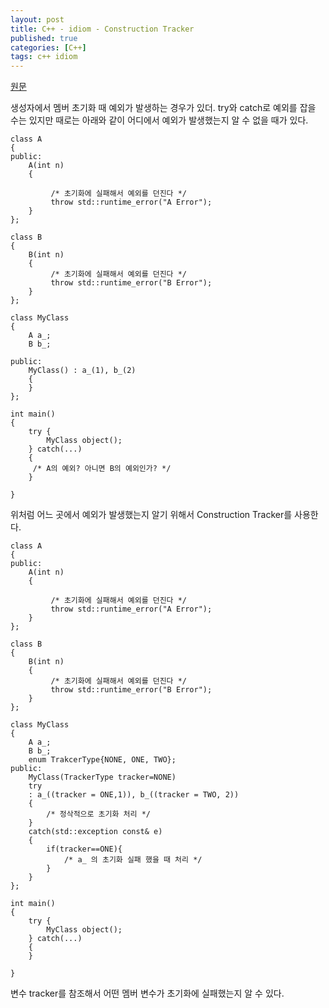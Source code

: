 ```yaml
---
layout: post
title: C++ - idiom - Construction Tracker
published: true
categories: [C++]
tags: c++ idiom
---
```

[원문](https://qiita.com/MoriokaReimen/items/c12cd791228254a95040)  
  
생성자에서 멤버 초기화 때 예외가 발생하는 경우가 있더. try와 catch로 예외를 잡을 수는 있지만 때로는 아래와 같이 어디에서 예외가 발생했는지 알 수 없을 때가 있다.    
    
```
class A
{
public:
    A(int n)
    {

         /* 초기화에 실패해서 예외를 던진다 */
         throw std::runtime_error("A Error");
    }
};

class B
{
    B(int n)
    {
         /* 초기화에 실패해서 예외를 던진다 */
         throw std::runtime_error("B Error");
    }
};

class MyClass
{
    A a_;
    B b_;

public:
    MyClass() : a_(1), b_(2)
    {
    }
};

int main()
{
    try {
        MyClass object();
    } catch(...)
    {
     /* A의 예외? 아니면 B의 예외인가? */
    }

}
```  
  
위처럼 어느 곳에서 예외가 발생했는지 알기 위해서 Construction Tracker를 사용한다.  
```
class A
{
public:
    A(int n)
    {

         /* 초기화에 실패해서 예외를 던진다 */
         throw std::runtime_error("A Error");
    }
};

class B
{
    B(int n)
    {
         /* 초기화에 실패해서 예외를 던진다 */
         throw std::runtime_error("B Error");
    }
};

class MyClass
{
    A a_;
    B b_;
    enum TrakcerType{NONE, ONE, TWO};
public:
    MyClass(TrackerType tracker=NONE)
    try
    : a_((tracker = ONE,1)), b_((tracker = TWO, 2))
    {
        /* 정삭적으로 초기화 처리 */
    }
    catch(std::exception const& e)
    {
        if(tracker==ONE){
            /* a_ 의 초기화 실패 했을 때 처리 */
        }
    }
};

int main()
{
    try {
        MyClass object();
    } catch(...)
    {
    }

}
```  
변수 tracker를 참조해서 어떤 멤버 변수가 초기화에 실패했는지 알 수 있다.  
